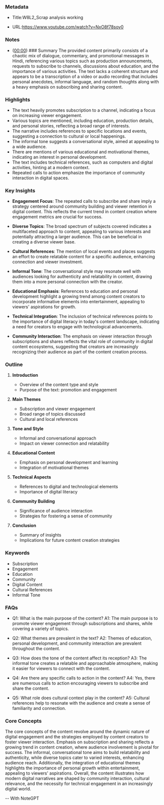 ### Metadata

- Title:W8L2_Scrap analysis working

- URL:<https://www.youtube.com/watch?v=NxO8f78sov0>

### Notes

- ([00:00](https://www.youtube.com/watch?v=NxO8f78sov0&t=0s)) ### Summary
The provided content primarily consists of a chaotic mix of dialogue, commentary, and promotional messages in Hindi, referencing various topics such as production announcements, requests to subscribe to channels, discussions about education, and the importance of various activities. The text lacks a coherent structure and appears to be a transcription of a video or audio recording that includes personal anecdotes, informal language, and random thoughts along with a heavy emphasis on subscribing and sharing content.

### Highlights

- The text heavily promotes subscription to a channel, indicating a focus on increasing viewer engagement.
- Various topics are mentioned, including education, production details, and personal stories, reflecting a broad range of interests.
- The narrative includes references to specific locations and events, suggesting a connection to cultural or local happenings.
- The informal tone suggests a conversational style, aimed at appealing to a wide audience.
- There are mentions of various educational and motivational themes, indicating an interest in personal development.
- The text includes technical references, such as computers and digital activities, hinting at a modern context.
- Repeated calls to action emphasize the importance of community interaction in digital spaces.

### Key Insights

- **Engagement Focus**: The repeated calls to subscribe and share imply a strategy centered around community building and viewer retention in digital content. This reflects the current trend in content creation where engagement metrics are crucial for success.
  
- **Diverse Topics**: The broad spectrum of subjects covered indicates a multifaceted approach to content, appealing to various interests and potentially attracting a larger audience. This can be beneficial in creating a diverse viewer base.

- **Cultural References**: The mention of local events and places suggests an effort to create relatable content for a specific audience, enhancing connection and viewer investment.

- **Informal Tone**: The conversational style may resonate well with audiences looking for authenticity and relatability in content, drawing them into a more personal connection with the creator.

- **Educational Emphasis**: References to education and personal development highlight a growing trend among content creators to incorporate informative elements into entertainment, appealing to viewers' aspirations for growth.

- **Technical Integration**: The inclusion of technical references points to the importance of digital literacy in today's content landscape, indicating a need for creators to engage with technological advancements.

- **Community Interaction**: The emphasis on viewer interaction through subscriptions and shares reflects the vital role of community in digital content ecosystems, suggesting that creators are increasingly recognizing their audience as part of the content creation process.

### Outline

1. **Introduction**
   - Overview of the content type and style
   - Purpose of the text: promotion and engagement

2. **Main Themes**
   - Subscription and viewer engagement
   - Broad range of topics discussed
   - Cultural and local references

3. **Tone and Style**
   - Informal and conversational approach
   - Impact on viewer connection and relatability

4. **Educational Content**
   - Emphasis on personal development and learning
   - Integration of motivational themes

5. **Technical Aspects**
   - References to digital and technological elements
   - Importance of digital literacy

6. **Community Building**
   - Significance of audience interaction
   - Strategies for fostering a sense of community

7. **Conclusion**
   - Summary of insights
   - Implications for future content creation strategies

### Keywords

- Subscription
- Engagement
- Education
- Community
- Digital Content
- Cultural References
- Informal Tone

### FAQs

- Q1: What is the main purpose of the content?
  A1: The main purpose is to promote viewer engagement through subscriptions and shares, while covering a variety of topics.

- Q2: What themes are prevalent in the text?
  A2: Themes of education, personal development, and community interaction are prevalent throughout the content.

- Q3: How does the tone of the content affect its reception?
  A3: The informal tone creates a relatable and approachable atmosphere, making it easier for viewers to connect with the content.

- Q4: Are there any specific calls to action in the content?
  A4: Yes, there are numerous calls to action encouraging viewers to subscribe and share the content.

- Q5: What role does cultural context play in the content?
  A5: Cultural references help to resonate with the audience and create a sense of familiarity and connection.

### Core Concepts

The core concepts of the content revolve around the dynamic nature of digital engagement and the strategies employed by content creators to foster viewer interaction. Emphasis on subscription and sharing reflects a growing trend in content creation, where audience involvement is pivotal for success. The informal, conversational tone aims to build relatability and authenticity, while diverse topics cater to varied interests, enhancing audience reach. Additionally, the integration of educational themes highlights the importance of personal growth within entertainment, appealing to viewers' aspirations. Overall, the content illustrates how modern digital narratives are shaped by community interaction, cultural relevance, and the necessity for technical engagement in an increasingly digital world.

-- With NoteGPT
